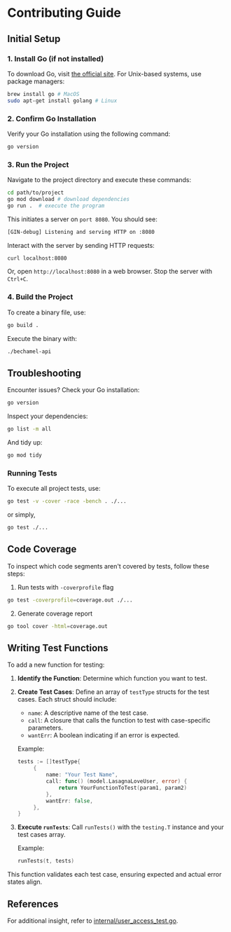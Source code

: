 # Contributing Guide

## Initial Setup

### 1. Install Go (if not installed)

To download Go, visit [the official site](https://golang.org/dl/). For Unix-based systems, use package managers:

```bash
brew install go # MacOS
sudo apt-get install golang # Linux
```

### 2. Confirm Go Installation

Verify your Go installation using the following command:

```bash
go version
```

### 3. Run the Project

Navigate to the project directory and execute these commands:

```bash
cd path/to/project
go mod download # download dependencies
go run .  # execute the program
```

This initiates a server on `port 8080`. You should see:

```bash
[GIN-debug] Listening and serving HTTP on :8080
```

Interact with the server by sending HTTP requests:

```bash
curl localhost:8080
```

Or, open `http://localhost:8080` in a web browser. Stop the server with `Ctrl+C`.

### 4. Build the Project

To create a binary file, use:

```bash
go build .
```

Execute the binary with:

```bash
./bechamel-api
```

## Troubleshooting

Encounter issues? Check your Go installation:

```bash
go version
```

Inspect your dependencies:

```bash
go list -m all
```

And tidy up:

```bash
go mod tidy
```

### Running Tests

To execute all project tests, use:

```bash
go test -v -cover -race -bench . ./...
```

or simply,

```bash
go test ./...
```

## Code Coverage

To inspect which code segments aren't covered by tests, follow these steps:

1. Run tests with `-coverprofile` flag

```bash
go test -coverprofile=coverage.out ./...
```

2. Generate coverage report

```bash
go tool cover -html=coverage.out
```

## Writing Test Functions

To add a new function for testing:

1. **Identify the Function**: Determine which function you want to test. 

2. **Create Test Cases**: Define an array of `testType` structs for the test cases. Each struct should include:

    - `name`: A descriptive name of the test case.
    - `call`: A closure that calls the function to test with case-specific parameters.
    - `wantErr`: A boolean indicating if an error is expected.

   Example:
   ```go
   tests := []testType{
		{
			name: "Your Test Name",
			call: func() (model.LasagnaLoveUser, error) {
				return YourFunctionToTest(param1, param2)
			},
			wantErr: false,
		},
   }
   ```

3. **Execute `runTests`**: Call `runTests()` with the `testing.T` instance and your test cases array.

   Example:
   ```go
   runTests(t, tests)
   ```

This function validates each test case, ensuring expected and actual error states align.

## References
For additional insight, refer to [internal/user_access_test.go](../internal/user_access_test.go).